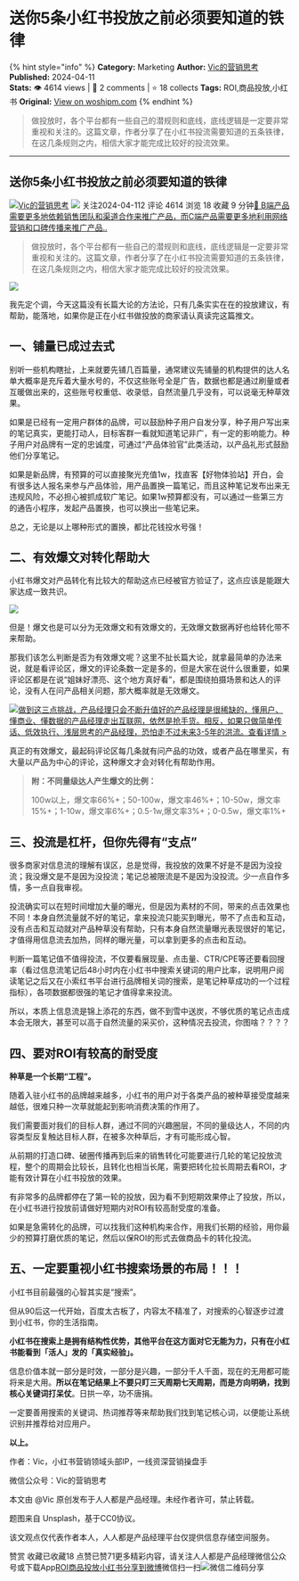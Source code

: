 # 送你5条小红书投放之前必须要知道的铁律
{% hint style="info" %}
**Category:** Marketing
**Author:** [Vic的营销思考](https://www.woshipm.com/u/1571258)
**Published:** 2024-04-11  
**Stats:** 👁️ 4614 views | 💬 2 comments | ⭐ 18 collects
**Tags:** ROI,商品投放,小红书
**Original:** [View on woshipm.com](https://www.woshipm.com/marketing/6030705.html)
{% endhint %}
> 做投放时，各个平台都有一些自己的潜规则和底线，底线逻辑是一定要非常重视和关注的。这篇文章，作者分享了在小红书投流需要知道的五条铁律，在这几条规则之内，相信大家才能完成比较好的投流效果。

---

## 送你5条小红书投放之前必须要知道的铁律

[![](https://static.woshipm.com/view/woshipm_api_def_20240307101527_4536.jpg?imageView2/1/w/72/h/72/q/100)](https://www.woshipm.com/u/1571258)[Vic的营销思考](https://www.woshipm.com/u/1571258) ![](https://static.woshipm.com/tag/1101_1@2x.png) 关注2024-04-112 评论 4614 浏览 18 收藏 9 分钟[🔗 B端产品需要更多地依赖销售团队和渠道合作来推广产品，而C端产品需要更多地利用网络营销和口碑传播来推广产品..](https://ke.qidianla.com/courses/bcpm)

> 做投放时，各个平台都有一些自己的潜规则和底线，底线逻辑是一定要非常重视和关注的。这篇文章，作者分享了在小红书投流需要知道的五条铁律，在这几条规则之内，相信大家才能完成比较好的投流效果。

![](https://image.woshipm.com/2023/04/13/9b811422-d9de-11ed-bd5e-00163e0b5ff3.jpg)

我先定个调，今天这篇没有长篇大论的方法论，只有几条实实在在的投放建议，有帮助，能落地，如果你是正在小红书做投放的商家请认真读完这篇推文。

## 一、铺量已成过去式

别听一些机构瞎扯，上来就要先铺几百篇量，通常建议先铺量的机构提供的达人名单大概率是充斥着大量水号的，不仅这些账号全是广告，数据也都是通过刷量或者互暖做出来的，这些账号权重低、收录低，自然流量几乎没有，可以说毫无种草效果。

如果是已经有一定用户群体的品牌，可以鼓励种子用户自发分享，种子用户写出来的笔记真实，更能打动人，目标客群一看就知道笔记非广，有一定的影响能力。种子用户对品牌有一定的忠诚度，可通过“产品体验官”此类活动，以产品礼形式鼓励他们分享笔记。

如果是新品牌，有预算的可以直接聚光充值1w，找直客【好物体验站】开白，会有很多达人报名来参与产品体验，用产品置换一篇笔记，而且这种笔记发布出来无违规风险，不必担心被抓成软广笔记。如果1w预算都没有，可以通过一些第三方的通告小程序，发起产品置换，也可以换出一些笔记来。

总之，无论是以上哪种形式的置换，都比花钱投水号强！

## 二、有效爆文对转化帮助大

小红书爆文对产品转化有比较大的帮助这点已经被官方验证了，这点应该是能跟大家达成一致共识。

![](https://image.woshipm.com/wp-files/2024/04/iznuov0fGGwQDVaX4a2r.png)

但是！爆文也是可以分为无效爆文和有效爆文的，无效爆文数据再好也给转化带不来帮助。

那我们该怎么判断是否为有效爆文呢？这里不扯长篇大论，就拿最简单的办法来说，就是看评论区，爆文的评论条数一定是多的，但是大家在说什么很重要，如果评论区都是在说“姐妹好漂亮、这个地方真好看”，都是围绕拍摄场景和达人的评论，没有人在问产品相关问题，那大概率就是无效爆文。

[![](https://image.woshipm.com/2023/07/27/1788a218-2c7f-11ee-b91f-00163e0b5ff3.png)做到这三点挑战，产品经理只会不断升值好的产品经理是很稀缺的，懂用户、懂商业、懂数据的产品经理走出互联网，依然是抢手货。相反，如果只做简单传话、低效执行、浅层思考的产品经理，恐怕走不过未来3-5年的洪流。查看详情 >](https://ke.qidianla.com/courses/bcpm)

真正的有效爆文，最起码评论区每几条就有问产品的功效，或者产品在哪里买，有大量以产品为中心的评论，这种爆文才会对转化有帮助作用。

> **附：不同量级达人产生爆文的比例：**
> 
> 100w以上，爆文率66%+；50-100w，爆文率46%+；10-50w，爆文率15%+；1-10w，爆文率6%+；0.5-1w,爆文率3%+；0-0.5w，爆文率1%+

## 三、投流是杠杆，但你先得有“支点”

很多商家对信息流的理解有误区，总是觉得，我投放的效果不好是不是因为没投流；我没爆文是不是因为没投流；笔记总被限流是不是因为没投流。少一点自作多情，多一点自我审视。

投流确实可以在短时间增加大量的曝光，但是因为素材的不同，带来的点击效果也不同！本身自然流量就不好的笔记，拿来投流只能买到曝光，带不了点击和互动，没有点击和互动就对产品种草没有帮助，只有本身自然流量曝光表现很好的笔记，才值得用信息流去加热，同样的曝光量，可以拿到更多的点击和互动。

判断一篇笔记值不值得投流，不仅要看展现量、点击量、CTR/CPE等还要看回搜率（看过信息流笔记后48小时内在小红书中搜索关键词的用户比率，说明用户阅读笔记之后又在小索红书平台进行品牌相关词的搜索，是笔记种草成功的一个过程指标），各项数据都很强的笔记才值得拿来投流。

所以，本质上信息流是锦上添花的东西，做不到雪中送炭，不够优质的笔记点击成本会无限大，甚至可以高于自然流量的采买价，这种情况去投流，你图啥？？？？

## 四、要对ROI有较高的耐受度

**种草是一个长期“工程”。**

随着入驻小红书的品牌越来越多，小红书的用户对于各类产品的被种草接受度越来越低，很难只种一次草就能起到影响消费决策的作用了。

我们需要面对我们的目标人群，通过不同的兴趣圈层，不同的量级达人，不同的内容类型反复触达目标人群，在被多次种草后，才有可能形成心智。

从前期的打造口碑、破圈传播再到后来的销售转化可能要进行几轮的笔记投放流程，整个的周期会比较长，且转化也相当长尾，需要把转化拉长周期去看ROI，才能有效计算在小红书投放的效果。

有非常多的品牌都停在了第一轮的投放，因为看不到短期效果停止了投放，所以，在小红书进行投放前请做好短期内对ROI有较高耐受度的准备。

如果是急需转化的品牌，可以找我们这种机构来合作，用我们长期的经验，用你最少的预算打磨优质的笔记，然后以保ROI的形式去做商品卡的转化投流。

## 五、一定要重视小红书搜索场景的布局！！！

小红书目前最强的心智其实是“搜索”。

但从90后这一代开始，百度太古板了，内容太不精准了，对搜索的心智逐步过渡到小红书，你的生活指南。

**小红书在搜索上是拥有结构性优势，其他平台在这方面对它无能为力，只有在小红书能看到「活人」发的「真实经验」。**

信息价值本就一部分是时效，一部分是兴趣，一部分千人千面，现在的无用都可能将来是大用。**所以在笔记结果上不要只盯三天周期七天周期，而是方向明确，找到核心关键词打呆仗**。日拱一卒，功不唐捐。

一定要善用搜索的关键词、热词推荐等来帮助我们找到笔记核心词，以便能让系统识别并推荐给对应用户。

**以上。**

作者：Vic，小红书营销领域头部IP，一线资深营销操盘手

微信公众号：Vic的营销思考

本文由 @Vic 原创发布于人人都是产品经理。未经作者许可，禁止转载。

题图来自 Unsplash，基于CC0协议。

该文观点仅代表作者本人，人人都是产品经理平台仅提供信息存储空间服务。

赞赏 收藏已收藏18 点赞已赞71更多精彩内容，请关注人人都是产品经理微信公众号或下载App[ROI](https://www.woshipm.com/tag/roi)[商品投放](https://www.woshipm.com/tag/%e5%95%86%e5%93%81%e6%8a%95%e6%94%be)[小红书](https://www.woshipm.com/tag/%e5%b0%8f%e7%ba%a2%e4%b9%a6)[分享到微博](https://service.weibo.com/share/share.php?appkey=2775287854&title=送你5条小红书投放之前必须要知道的铁律&url=https://www.woshipm.com/marketing/6030705.html&pic=https://image.woshipm.com/2023/04/13/9b811422-d9de-11ed-bd5e-00163e0b5ff3.jpg)微信扫一扫![微信二维码](https://api.pwmqr.com/qrcode/create/?url=https://www.woshipm.com/marketing/6030705.html)分享